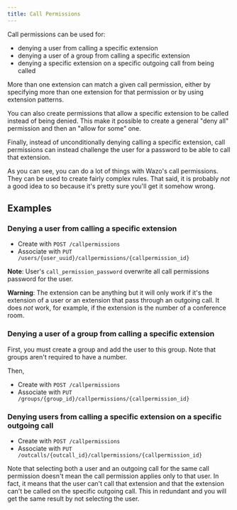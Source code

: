 ```yaml
---
title: Call Permissions
---
```


Call permissions can be used for:

- denying a user from calling a specific extension
- denying a user of a group from calling a specific extension
- denying a specific extension on a specific outgoing call from being called

More than one extension can match a given call permission, either by specifying more than one
extension for that permission or by using extension patterns.

You can also create permissions that allow a specific extension to be called instead of being
denied. This make it possible to create a general "deny all" permission and then an "allow for some"
one.

Finally, instead of unconditionally denying calling a specific extension, call permissions can
instead challenge the user for a password to be able to call that extension.

As you can see, you can do a lot of things with Wazo's call permissions. They can be used to create
fairly complex rules. That said, it is probably _not_ a good idea to so because it's pretty sure
you'll get it somehow wrong.

## Examples

### Denying a user from calling a specific extension

- Create with `POST /callpermissions`
- Associate with `PUT /users/{user_uuid}/callpermissions/{callpermission_id}`

**Note**: User's `call_permission_password` overwrite all call permissions password for the user.

**Warning**: The extension can be anything but it will only work if it's the extension of a user or
an extension that pass through an outgoing call. It does _not_ work, for example, if the extension
is the number of a conference room.

### Denying a user of a group from calling a specific extension

First, you must create a group and add the user to this group. Note that groups aren't required to
have a number.

Then,

- Create with `POST /callpermissions`
- Associate with `PUT /groups/{group_id}/callpermissions/{callpermission_id}`

### Denying users from calling a specific extension on a specific outgoing call

- Create with `POST /callpermissions`
- Associate with `PUT /outcalls/{outcall_id}/callpermissions/{callpermission_id}`

Note that selecting both a user and an outgoing call for the same call permission doesn't mean the
call permission applies only to that user. In fact, it means that the user can't call that extension
and that the extension can't be called on the specific outgoing call. This in redundant and you will
get the same result by not selecting the user.

